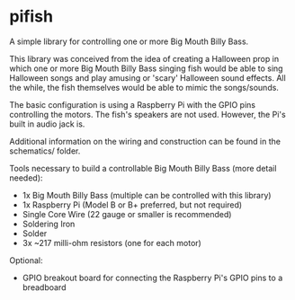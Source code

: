 pifish
======

A simple library for controlling one or more Big Mouth Billy Bass.

This library was conceived from the idea of creating a Halloween prop in which one or more Big Mouth Billy Bass singing fish would be able to sing Halloween songs and play amusing or 'scary' Halloween sound effects. All the while, the fish themselves would be able to mimic the songs/sounds.

The basic configuration is using a Raspberry Pi with the GPIO pins controlling the motors. The fish's speakers are not used. However, the Pi's built in audio jack is.

Additional information on the wiring and construction can be found in the schematics/ folder.

Tools necessary to build a controllable Big Mouth Billy Bass (more detail needed):
<ul>
<li>1x Big Mouth Billy Bass (multiple can be controlled with this library)</li>
<li>1x Raspberry Pi (Model B or B+ preferred, but not required)</li>
<li>Single Core Wire (22 gauge or smaller is recommended)</li>
<li>Soldering Iron</li>
<li>Solder</li>
<li>3x ~217 milli-ohm resistors (one for each motor)</li>
</ul>

Optional:
<ul>
<li>GPIO breakout board for connecting the Raspberry Pi's GPIO pins to a breadboard</li>
</ul>
